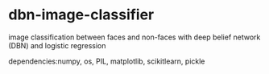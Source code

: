 # dbn-image-classifier
 image classification between faces and non-faces 
 with deep belief network (DBN) and logistic regression

dependencies:numpy, os, PIL, matplotlib, scikitlearn, pickle
